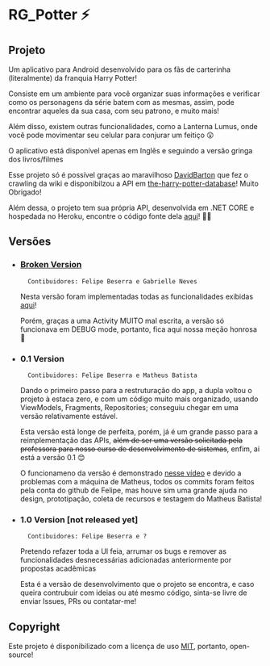 # RG_Potter ⚡

## Projeto

Um aplicativo para Android desenvolvido para os fãs de carterinha (literalmente) da franquia Harry Potter!

Consiste em um ambiente para você organizar suas informações e verificar como os personagens da série batem com as mesmas, assim, pode encontrar aqueles da sua casa, com seu patrono, e muito mais!

Além disso, existem outras funcionalidades, como a Lanterna Lumus, onde vocẽ pode movimentar seu celular para conjurar um feitiço 😲

O aplicativo está disponível apenas em Inglês e seguindo a versão gringa dos livros/filmes

Esse projeto só é possível graças ao maravilhoso [DavidBarton](https://github.com/theDavidBarton) que fez o crawling da wiki e disponibilzou a API em [the-harry-potter-database](https://github.com/theDavidBarton/the-harry-potter-database)! Muito Obrigado!

Além dessa, o projeto tem sua própria API, desenvolvida em .NET CORE e hospedada no Heroku, encontre o código fonte dela [aqui](https://github.com/Beserrovsky/RgPotter_API)! 👨‍💻

## Versões

- ### [Broken Version](https://github.com/Beserrovsky/RgPotter/releases/tag/broken-version)

		Contibuidores: Felipe Beserra e Gabrielle Neves

	Nesta versão foram implementadas todas as funcionalidades exibidas [aqui](https://youtu.be/zxeKGb8PK4g)!

	Porém, graças a uma Activity MUITO mal escrita, a versão só funcionava em DEBUG mode, portanto, fica aqui nossa meção honrosa 💂

- ### 0.1 Version

		Contibuidores: Felipe Beserra e Matheus Batista

	Dando o primeiro passo para a restruturação do app, a dupla voltou o projeto à estaca zero, e com um código muito mais organizado, usando ViewModels, Fragments, Repositories; conseguiu chegar em uma versão relativamente estável.
	
	Esta versão está longe de perfeita, porém, já é um grande passo para a reimplementação das APIs, ~~além de ser uma versão solicitada pela professora para nosso curso de desenvolvimento de sistemas~~, enfim, ai está a versão 0.1 😊
	
	O funcionameno da versão é demonstrado [nesse vídeo](https://youtu.be/--uCY2WwalE) e devido a problemas com a máquina de Matheus, todos os commits foram feitos pela conta do github de Felipe, mas houve sim uma grande ajuda no design, prototipação, coleta de recursos e testagem do Matheus Batista!

- ### 1.0 Version [not released yet]

		Contibuidores: Felipe Beserra e ?

	Pretendo refazer toda a UI feia, arrumar os bugs e remover as funcionalidades desnecessárias adicionadas anteriormente por propostas acadêmicas

	Esta é a versão de desenvolvimento que o projeto se encontra, e caso queira contrubuir com ideias ou até mesmo código, sinta-se livre de enviar Issues, PRs ou contatar-me!

## Copyright

Este projeto é disponibilizado com a licença de uso [MIT](LICENSE), portanto, open-source!
